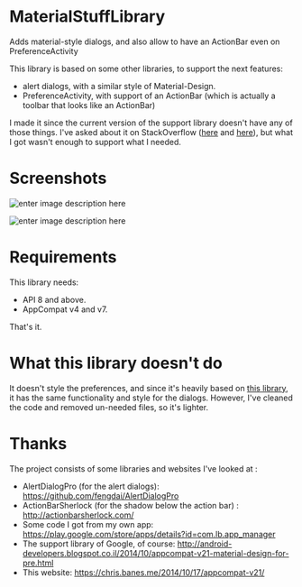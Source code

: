 MaterialStuffLibrary
====================

Adds material-style dialogs, and also allow to have an ActionBar even on PreferenceActivity

This library is based on some other libraries, to support the next features:

 - alert dialogs, with a similar style of Material-Design.
 - PreferenceActivity, with support of an ActionBar (which is actually a toolbar that looks like an ActionBar)
 
I made it since the current version of the support library doesn't have any of those things. I've asked about it on StackOverflow ([here](http://stackoverflow.com/q/26473648) and [here](http://stackoverflow.com/q/26495530/)), but what I got wasn't enough to support what I needed.

Screenshots
==
![enter image description here](https://raw.githubusercontent.com/AndroidDeveloperLB/MaterialStuffLibrary/master/1.png)

![enter image description here](https://raw.githubusercontent.com/AndroidDeveloperLB/MaterialStuffLibrary/master/2.png)

Requirements
==
This library needs:
 - API 8 and above.
 - AppCompat v4 and v7.

That's it.

What this library doesn't do
==
It doesn't style the preferences, and since it's heavily based on [this library](https://github.com/fengdai/AlertDialogPro), it has the same functionality and style for the dialogs. However, I've cleaned the code and removed un-needed files, so it's lighter.

Thanks
==
The project consists of some libraries and websites I've looked at :
 - AlertDialogPro (for the alert dialogs):
 https://github.com/fengdai/AlertDialogPro
 - ActionBarSherlock (for the shadow below the action bar) :
 http://actionbarsherlock.com/
 - Some code I got from my own app:
 https://play.google.com/store/apps/details?id=com.lb.app_manager
 - The support library of Google, of course:
 http://android-developers.blogspot.co.il/2014/10/appcompat-v21-material-design-for-pre.html
 - This website:
 https://chris.banes.me/2014/10/17/appcompat-v21/  
